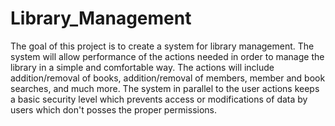 # Library_Management
The goal of this project is to create a system for library management. The system will allow performance of the actions needed in order to manage the library in a simple and comfortable way.  The  actions will include addition/removal of books, addition/removal of members, member and book searches, and much more. The system in parallel to the user actions keeps  a basic security level which prevents access or modifications of data by users which don't posses the proper permissions.
